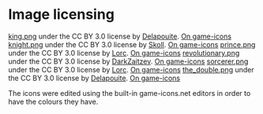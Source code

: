 # Image licensing

[king.png](king.png) under the CC BY 3.0 license by [Delapouite](http://delapouite.com/). [On game-icons](https://game-icons.net/1x1/delapouite/throne-king.html)
[knight.png](knight.png) under the CC BY 3.0 license by [Skoll](https://game-icons.net/). [On game-icons](https://game-icons.net/1x1/skoll/mounted-knight.html)
[prince.png](prince.png) under the CC BY 3.0 license by [Lorc](http://lorcblog.blogspot.com/). [On game-icons](https://game-icons.net/1x1/lorc/king.html)
[revolutionary.png](revolutionary.png) under the CC BY 3.0 license by [DarkZaitzev](http://darkzaitzev.deviantart.com/). [On game-icons](https://game-icons.net/1x1/darkzaitzev/hooded-figure.html)
[sorcerer.png](sorcerer.png) under the CC BY 3.0 license by [Lorc](http://lorcblog.blogspot.com/). [On game-icons](https://game-icons.net/1x1/lorc/robe.html)
[the_double.png](the_double.png) under the CC BY 3.0 license by [Delapouite](http://delapouite.com/). [On game-icons](https://game-icons.net/1x1/delapouite/farmer.html)

The icons were edited using the built-in game-icons.net editors in order to have the colours they have.

